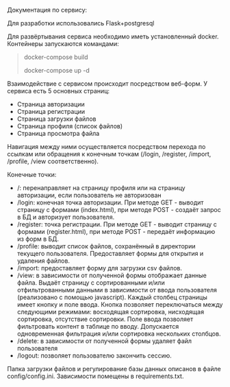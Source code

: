 Документация по сервису:

Для разработки использовались Flask+postgresql

Для развёртывания сервиса необходимо иметь установленный docker.
Контейнеры запускаются командами: 
> docker-compose build
> 
> docker-compose up -d

Взаимодействие с сервисом происходит посредством веб-форм.
У сервиса есть 5 основных страниц:
- Страница авторизации
- Страница регистрации
- Страница загрузки файлов
- Страница профиля (список файлов)
- Страница просмотра файла

Навигация между ними осуществляется посредством перехода по ссылкам или обращения к конечным точкам (/login, /register, /import, /profile, /view соответственно).

Конечные точки:
- /: перенаправляет на страницу профиля или на страницу авторизации, если пользователь не авторизован
- /login: конечная точка авторизации. При методе GET - выводит страницу с формами (index.html), при методе POST - создаёт запрос в БД и авторизует пользователя.
- /register: точка регистрации. При методе GET - выводит страницу с формами (register.html), при методе POST - передаёт информацию из форм в БД.
- /profile: выводит список файлов, сохранённый в директории текущего пользователя. Предоставляет формы для открытия и удаления файлов.
- /import: предоставляет форму для загрузки csv файлов.
- /view: в зависимости от полученной формы отображает данные файла. Выдаёт страницу с сортированными и/или отфильтрованными данными в зависимости от ввода пользователя (реализовано с помощью javascript). Каждый столбец страницы имеет кнопку и поле ввода. Кнопка позволяет переключаться между следующими режимами: восходящая сортировка, нисходящая сортировка, отсутствие сортировки. Поле ввода позволяет фильтровать контент в таблице по вводу. Допускается одновременная фильтрация и/или сортировка нескольких столбцов.
- /delete: в зависимости от полученной формы удаляет файл пользователя
- /logout: позволяет пользователю закончить сессию.

Папка загрузки файлов и регулирование базы данных описанов в файле config/config.ini. Зависимости помещены в requirements.txt.
